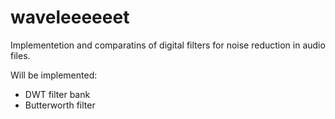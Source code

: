 # waveleeeeeet

Implementetion and comparatins of digital filters for noise reduction in audio files.

Will be implemented:

* DWT filter bank
* Butterworth filter
